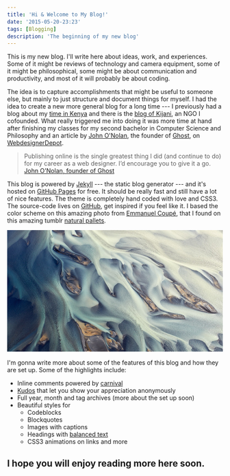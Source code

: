 ```yaml
---
title: 'Hi & Welcome to My Blog!'
date: '2015-05-20-23:23'
tags: [Blogging]
description: 'The beginning of my new blog'
---
```


This is my new blog. I'll write here about ideas, work, and experiences. Some of it might be reviews of technology and camera equipment, some of it might be philosophical, some might be about communication and productivity, and most of it will probably be about coding.

The idea is to capture accomplishments that might be useful to someone else, but mainly to just structure and document things for myself. I had the idea to create a new more general blog for a long time --- I previously had a blog about my [time in Kenya](http://www.tobiaslohse.com/kenya/blog/) and there is the [blog of Kijani](http://blog.kijani.co), an NGO I cofounded. What really triggered me into doing it was more time at hand after finishing my classes for my second bachelor in Computer Science and Philosophy and an article by [John O'Nolan](http://john.onolan.org/), the founder of [Ghost](https://ghost.org/), on [WebdesignerDepot](http://www.webdesignerdepot.com/2015/04/how-to-grow-a-successful-design-career-by-blogging/).

> Publishing online is the single greatest thing I did (and continue to do) for my career as a web designer. I’d encourage you to give it a go. [John O'Nolan, founder of Ghost](http://www.webdesignerdepot.com/2015/04/how-to-grow-a-successful-design-career-by-blogging/)

This blog is powered by [Jekyll](http://jekyll.com) --- the static blog generator --- and it's hosted on [GitHub Pages](https://pages.github.com/) for free. It should be really fast and still have a lot of nice features. The theme is completely hand coded with love and CSS3. The source-code lives on [GitHub](https://github.com/MrLoh/MrLoh.github.io), get inspired if you feel like it. I based the color scheme on this amazing photo from [Emmanuel Coupé](http://www.emmanuelcoupe.com/photo/is0779/), that I found on this amazing tumblr [natural pallets](http://palettes.co/post/75914098457/photo-by-emmanuel-coupe).

![The inspiration for the color scheme of this blog](/assets/img/color-sheme.jpg)

I'm gonna write more about some of the features of this blog and how they are set up. Some of the highlights include:

- Inline comments powered by [carnival](https://carnivalapp.io/)
- [Kudos](http://amitu.com/2013/04/kudos-using-parse-for-jekyll/) that let you show your appreciation anonymously
- Full year, month and tag archives (more about the set up soon)
- Beautiful styles for
  - Codeblocks
  - Blockquotes
  - Images with captions
  - Headings with [balanced text](https://github.com/adobe-webplatform/balance-text)
  - CSS3 animations on links and more

## I hope you will enjoy reading more here soon.
